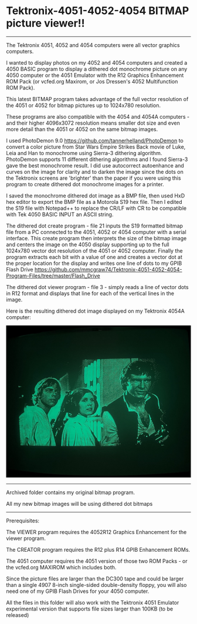 # Tektronix-4051-4052-4054 BITMAP picture viewer!!


**************
The Tektronix 4051, 4052 and 4054 computers were all vector graphics computers.

I wanted to display photos on my 4052 and 4054 computers and created a 4050 BASIC program to display a dithered dot monochrome picture on any 4050 computer or the 4051 Emulator with the R12 Graphics Enhancement ROM Pack (or vcfed.org Maxirom, or Jos Dressen's 4052 Multifunction ROM Pack).

This latest BITMAP program takes advantage of the full vector resolution of the 4051 or 4052 for bitmap pictures up to 1024x780 resolution.  

These programs are also compatible with the 4054 and 4054A computers - and their higher 4096x3072 resolution means smaller dot size and even more detail than the 4051 or 4052 on the same bitmap images.

I used PhotoDemon 9.0 https://github.com/tannerhelland/PhotoDemon to convert a color picture from Star Wars Empire Strikes Back movie of Luke, Leia and Han to monochrome using Sierra-3 dithering algorithm.  PhotoDemon supports 11 different dithering algorithms and I found Sierra-3 gave the best monochrome result.  I did use autocorrect autoenhance and curves on the image for clarity and to darken the image since the dots on the Tektronix screens are 'brighter' than the paper if you were using this program to create dithered dot monochrome images for a printer.

I saved the monochrome dithered dot image as a BMP file, then used HxD hex editor to export the BMP file as a Motorola S19 hex file.  Then I edited the S19 file with Notepad++ to replace the CR/LF with CR to be compatible with Tek 4050 BASIC INPUT an ASCII string.

The dithered dot create program - file 21 inputs the S19 formatted bitmap file from a PC connected to the 4051, 4052 or 4054 computer with a serial interface.  This create program then interprets the size of the bitmap image and centers the image on the 4050 display supporting up to the full 1024x780 vector dot resolution of the 4051 or 4052 computer.  Finally the program extracts each bit with a value of one and creates a vector dot at the proper location for the display and writes one line of dots to my GPIB Flash Drive https://github.com/mmcgraw74/Tektronix-4051-4052-4054-Program-Files/tree/master/Flash_Drive

The dithered dot viewer program - file 3 - simply reads a line of vector dots in R12 format and displays that line for each of the vertical lines in the image.

Here is the resulting dithered dot image displayed on my Tektronix 4054A computer:

![Luke Leia and Han on my 4054A](./Luke%20Leia%20Han%20S3%204054A.jpeg)

****************
Archived folder contains my original bitmap program.  

All my new bitmap images will be using dithered dot bitmaps

***************
Prerequisites:

The VIEWER program requires the 4052R12 Graphics Enhancement for the viewer program.

The CREATOR program requires the R12 plus R14 GPIB Enhancement ROMs.

The 4051 computer requires the 4051 version of those two ROM Packs - or the vcfed.org MAXIROM which includes both.

Since the picture files are larger than the DC300 tape and could be larger than a single 4907 8-inch single-sided double-density floppy, you will also need one of my GPIB Flash Drives for your 4050 computer.

All the files in this folder will also work with the Tektronix 4051 Emulator experimental version that supports file sizes larger than 100KB (to be released)

